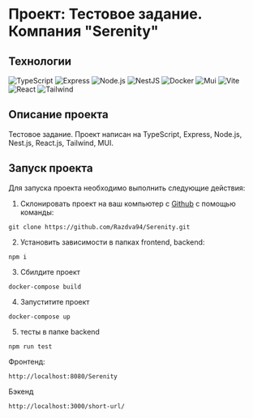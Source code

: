 # Проект: Тестовое задание. Компания "Serenity"

## Технологии

![TypeScript](https://img.shields.io/badge/TypeScript-blue?logo=TypeScript&logoColor=black&labelColor=white)
![Express](https://img.shields.io/badge/express-white?logo=express&logoColor=black)
![Node.js](https://img.shields.io/badge/Node.js-green?logo=node.js&logoColor=black)
![NestJS](https://img.shields.io/badge/nestjs-%23E0234E.svg?style=for-the-badge&logo=nestjs&logoColor=white)
![Docker](https://img.shields.io/badge/Docker-2496ED?logo=docker&logoColor=white)
![Mui](https://img.shields.io/badge/Mui-blue?logo=Mui&logoColor=blue&labelColor=white)
![Vite](https://img.shields.io/badge/Vite-yellow?logo=Vite&logoColor=yellow&labelColor=white)
![React](https://img.shields.io/badge/-React-61daf8?logo=react&logoColor=black)
![Tailwind](https://img.shields.io/badge/Tailwindcss-blue?logo=Tailwindcss&logoColor=blue&labelColor=white)



## Описание проекта

Тестовое задание. Проект написан на TypeScript, Express, Node.js, Nest.js, React.js, Tailwind, MUI.


## Запуск проекта

Для запуска проекта необходимо выполнить следующие действия:

1. Склонировать проект на ваш компьютер с [Github](https://github.com/Razdva94/Serenity) с помощью команды:

```
git clone https://github.com/Razdva94/Serenity.git
```


2. Установить зависимости в папках frontend, backend:

```
npm i
```


3. Сбилдите проект

```
docker-compose build
```

4. Запуститите проект 

```
docker-compose up
```
5. тесты в папке backend

```
npm run test
```

Фронтенд:

```
http://localhost:8080/Serenity
```

Бэкенд 

```
http://localhost:3000/short-url/
```
